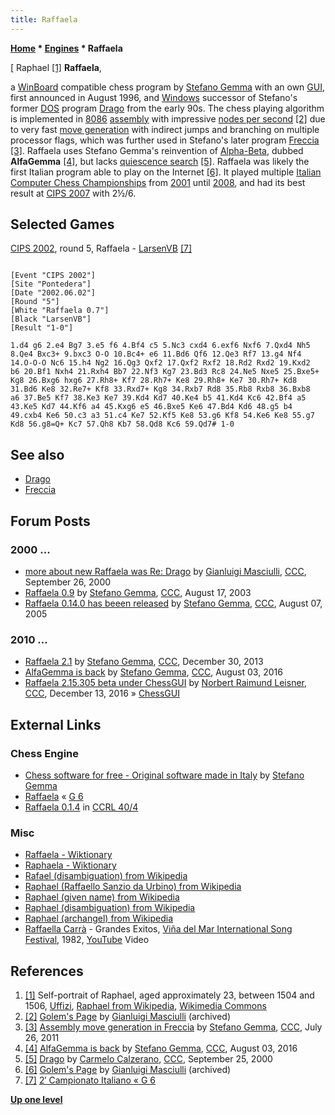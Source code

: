 ```yaml
---
title: Raffaela
---
```

**[Home](Home "Home") \* [Engines](Engines "Engines") \* Raffaela**



[ Raphael <a id="cite-note-1" href="#cite-ref-1">[1]</a>
**Raffaela**,  

a [WinBoard](WinBoard "WinBoard") compatible chess program by [Stefano Gemma](Stefano_Gemma "Stefano Gemma") with an own [GUI](GUI "GUI"), first announced in August 1996, and [Windows](Windows "Windows") successor of Stefano's former [DOS](MS-DOS "MS-DOS") program [Drago](Drago "Drago") from the early 90s. The chess playing algorithm is implemented in [8086](8086 "8086") [assembly](Assembly "Assembly") with impressive [nodes per second](Nodes_per_Second "Nodes per Second") <a id="cite-note-2" href="#cite-ref-2">[2]</a> due to very fast [move generation](Move_Generation "Move Generation") with indirect jumps and branching on multiple processor flags, 
which was further used in Stefano's later program [Freccia](Freccia "Freccia") <a id="cite-note-3" href="#cite-ref-3">[3]</a>. Raffaela uses Stefano Gemma's reinvention of [Alpha-Beta](Alpha-Beta "Alpha-Beta"), dubbed **AlfaGemma** <a id="cite-note-4" href="#cite-ref-4">[4]</a>, but lacks [quiescence search](Quiescence_Search "Quiescence Search") <a id="cite-note-5" href="#cite-ref-5">[5]</a>. 
Raffaela was likely the first Italian program able to play on the Internet <a id="cite-note-6" href="#cite-ref-6">[6]</a>. It played multiple [Italian Computer Chess Championships](Italian_Computer_Chess_Championship "Italian Computer Chess Championship") from [2001](CIPS_2001 "CIPS 2001") until [2008](CCC_2008 "CCC 2008"), and had its best result at [CIPS 2007](CIPS_2007 "CIPS 2007") with 2½/6.



## Selected Games


[CIPS 2002](CIPS_2002 "CIPS 2002"), round 5, Raffaela - [LarsenVB](LarsenVB "LarsenVB") <a id="cite-note-7" href="#cite-ref-7">[7]</a>




```

[Event "CIPS 2002"]
[Site "Pontedera"]
[Date "2002.06.02"]
[Round "5"]
[White "Raffaela 0.7"]
[Black "LarsenVB"]
[Result "1-0"]

1.d4 g6 2.e4 Bg7 3.e5 f6 4.Bf4 c5 5.Nc3 cxd4 6.exf6 Nxf6 7.Qxd4 Nh5
8.Qe4 Bxc3+ 9.bxc3 O-O 10.Bc4+ e6 11.Bd6 Qf6 12.Qe3 Rf7 13.g4 Nf4 
14.O-O-O Nc6 15.h4 Ng2 16.Qg3 Qxf2 17.Qxf2 Rxf2 18.Rd2 Rxd2 19.Kxd2 
b6 20.Bf1 Nxh4 21.Rxh4 Bb7 22.Nf3 Kg7 23.Bd3 Rc8 24.Ne5 Nxe5 25.Bxe5+
Kg8 26.Bxg6 hxg6 27.Rh8+ Kf7 28.Rh7+ Ke8 29.Rh8+ Ke7 30.Rh7+ Kd8 
31.Bd6 Ke8 32.Re7+ Kf8 33.Rxd7+ Kg8 34.Rxb7 Rd8 35.Rb8 Rxb8 36.Bxb8
a6 37.Be5 Kf7 38.Ke3 Ke7 39.Kd4 Kd7 40.Ke4 b5 41.Kd4 Kc6 42.Bf4 a5 
43.Ke5 Kd7 44.Kf6 a4 45.Kxg6 e5 46.Bxe5 Ke6 47.Bd4 Kd6 48.g5 b4 
49.cxb4 Ke6 50.c3 a3 51.c4 Ke7 52.Kf5 Ke8 53.g6 Kf8 54.Ke6 Ke8 55.g7
Kd8 56.g8=Q+ Kc7 57.Qh8 Kb7 58.Qd8 Kc6 59.Qd7# 1-0

```

## See also


* [Drago](Drago "Drago")
* [Freccia](Freccia "Freccia")


## Forum Posts


### 2000 ...


* [more about new Raffaela was Re: Drago](https://www.stmintz.com/ccc/index.php?id=130618) by [Gianluigi Masciulli](Gianluigi_Masciulli "Gianluigi Masciulli"), [CCC](CCC "CCC"), September 26, 2000
* [Raffaela 0.9](https://www.stmintz.com/ccc/index.php?id=311652) by [Stefano Gemma](Stefano_Gemma "Stefano Gemma"), [CCC](CCC "CCC"), August 17, 2003
* [Raffaela 0.14.0 has beeen released](https://www.stmintz.com/ccc/index.php?id=440629) by [Stefano Gemma](Stefano_Gemma "Stefano Gemma"), [CCC](CCC "CCC"), August 07, 2005


### 2010 ...


* [Raffaela 2.1](http://www.talkchess.com/forum/viewtopic.php?t=50690) by [Stefano Gemma](Stefano_Gemma "Stefano Gemma"), [CCC](CCC "CCC"), December 30, 2013
* [AlfaGemma is back](http://www.talkchess.com/forum/viewtopic.php?t=61024) by [Stefano Gemma](Stefano_Gemma "Stefano Gemma"), [CCC](CCC "CCC"), August 03, 2016
* [Raffaela 2.15.305 beta under ChessGUI](http://www.talkchess.com/forum/viewtopic.php?t=62472) by [Norbert Raimund Leisner](Norbert_Raimund_Leisner "Norbert Raimund Leisner"), [CCC](CCC "CCC"), December 13, 2016 » [ChessGUI](ChessGUI "ChessGUI")


## External Links


### Chess Engine


* [Chess software for free - Original software made in Italy](http://www.linformatica.com/index-scacchi.php) by [Stefano Gemma](Stefano_Gemma "Stefano Gemma")
* [Raffaela](https://www.g-sei.org/category/chess-engines/raffaela/) « [G 6](G_6 "G 6")
* [Raffaela 0.1.4](http://www.computerchess.org.uk/ccrl/404/cgi/engine_details.cgi?print=Details&each_game=1&eng=Raffaela%200.1.4#Raffaela_0_1_4) in [CCRL 40/4](CCRL "CCRL")


### Misc


* [Raffaela - Wiktionary](https://en.wiktionary.org/wiki/Raffaela)
* [Raphaela - Wiktionary](https://en.wiktionary.org/wiki/Raphaela)
* [Rafael (disambiguation) from Wikipedia](https://en.wikipedia.org/wiki/Rafael)
* [Raphael (Raffaello Sanzio da Urbino) from Wikipedia](https://en.wikipedia.org/wiki/Raphael)
* [Raphael (given name) from Wikipedia](https://en.wikipedia.org/wiki/Raphael_%28given_name%29)
* [Raphael (disambiguation) from Wikipedia](https://en.wikipedia.org/wiki/Raphael_%28disambiguation%29)
* [Raphael (archangel) from Wikipedia](https://en.wikipedia.org/wiki/Raphael_%28archangel%29)
* [Raffaella Carrà](https://en.wikipedia.org/wiki/Raffaella_Carr%C3%A0) - Grandes Exitos, [Viña del Mar International Song Festival](https://en.wikipedia.org/wiki/Vi%C3%B1a_del_Mar_International_Song_Festival), 1982, [YouTube](https://en.wikipedia.org/wiki/YouTube) Video


 
## References


1. <a id="cite-ref-1" href="#cite-note-1">[1]</a> Self-portrait of Raphael, aged approximately 23, between 1504 and 1506, [Uffizi](https://en.wikipedia.org/wiki/Uffizi), [Raphael from Wikipedia](https://en.wikipedia.org/wiki/Raphael), [Wikimedia Commons](https://en.wikipedia.org/wiki/Wikimedia_Commons)
2. <a id="cite-ref-2" href="#cite-note-2">[2]</a> [Golem's Page](http://www.oocities.org/gmasciulli/indexOld.html) by [Gianluigi Masciulli](Gianluigi_Masciulli "Gianluigi Masciulli") (archived)
3. <a id="cite-ref-3" href="#cite-note-3">[3]</a> [Assembly move generation in Freccia](http://www.talkchess.com/forum/viewtopic.php?t=39873) by [Stefano Gemma](Stefano_Gemma "Stefano Gemma"), [CCC](CCC "CCC"), July 26, 2011
4. <a id="cite-ref-4" href="#cite-note-4">[4]</a> [AlfaGemma is back](http://www.talkchess.com/forum/viewtopic.php?t=61024) by [Stefano Gemma](Stefano_Gemma "Stefano Gemma"), [CCC](CCC "CCC"), August 03, 2016
5. <a id="cite-ref-5" href="#cite-note-5">[5]</a> [Drago](https://www.stmintz.com/ccc/index.php?id=130537) by [Carmelo Calzerano](Carmelo_Calzerano "Carmelo Calzerano"), [CCC](CCC "CCC"), September 25, 2000
6. <a id="cite-ref-6" href="#cite-note-6">[6]</a> [Golem's Page](http://www.oocities.org/gmasciulli/indexOld.html) by [Gianluigi Masciulli](Gianluigi_Masciulli "Gianluigi Masciulli") (archived)
7. <a id="cite-ref-7" href="#cite-note-7">[7]</a> [2′ Campionato Italiano « G 6](https://www.g-sei.org/2-campionato-italiano/)

**[Up one level](Engines "Engines")**







 
